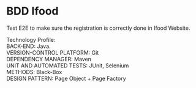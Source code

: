 # BDD Ifood

Test E2E to make sure the registration is correctly done in Ifood Website.


Technology Profile:<br/>
  BACK-END: Java.<br/>
  VERSION-CONTROL PLATFORM: Git<br/>
  DEPENDENCY MANAGER: Maven<br/>
  UNIT AND AUTOMATED TESTS: JUnit, Selenium<br/>
  METHODS: Black-Box<br/>
  DESIGN PATTERN: Page Object + Page Factory<br/>
